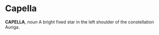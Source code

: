 # Capella

**CAPELLA**, _noun_ A bright fixed star in the left shoulder of the constellation Auriga.